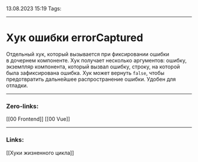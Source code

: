 13.08.2023 15:19
Tags:

---
# Хук ошибки errorCaptured
Отдельный хук, который вызывается при фиксировании ошибки в дочернем компоненте. Хук получает несколько аргументов: ошибку, экземпляр компонента, который вызвал ошибку, строку, на которой была зафиксирована ошибка. Хук может вернуть `false`, чтобы предотвратить дальнейшее распространение ошибки. Удобен для отладки.

---
### Zero-links:
[[00 Frontend]]
[[00 Vue]]

---
### Links:
[[Хуки жизненного цикла]]